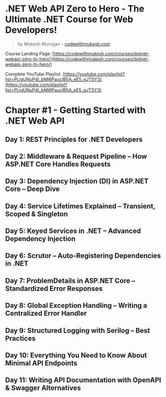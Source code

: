 # .NET Web API Zero to Hero - The Ultimate .NET Course for Web Developers!
> by Mukesh Murugan - [codewithmukesh.com](https://codewithmukesh.com/courses/dotnet-webapi-zero-to-hero/)
>

Course Landing Page: [https://codewithmukesh.com/courses/dotnet-webapi-zero-to-hero/](https://codewithmukesh.com/courses/dotnet-webapi-zero-to-hero/)

Complete YouTube Playlist: [https://youtube.com/playlist?list=PLigUNuP4l_bMl6PaucIB5A_eE5_gJTSY3](https://youtube.com/playlist?list=PLigUNuP4l_bMl6PaucIB5A_eE5_gJTSY3)


# Chapter #1 - Getting Started with .NET Web API


## Day 1: REST Principles for .NET Developers  
## Day 2: Middleware & Request Pipeline – How ASP.NET Core Handles Requests  
## Day 3: Dependency Injection (DI) in ASP.NET Core – Deep Dive  
## Day 4: Service Lifetimes Explained – Transient, Scoped & Singleton  
## Day 5: Keyed Services in .NET – Advanced Dependency Injection  
## Day 6: Scrutor – Auto-Registering Dependencies in .NET  
## Day 7: ProblemDetails in ASP.NET Core – Standardized Error Responses  
## Day 8: Global Exception Handling – Writing a Centralized Error Handler  
## Day 9: Structured Logging with Serilog – Best Practices  
## Day 10: Everything You Need to Know About Minimal API Endpoints  
## Day 11: Writing API Documentation with OpenAPI & Swagger Alternatives